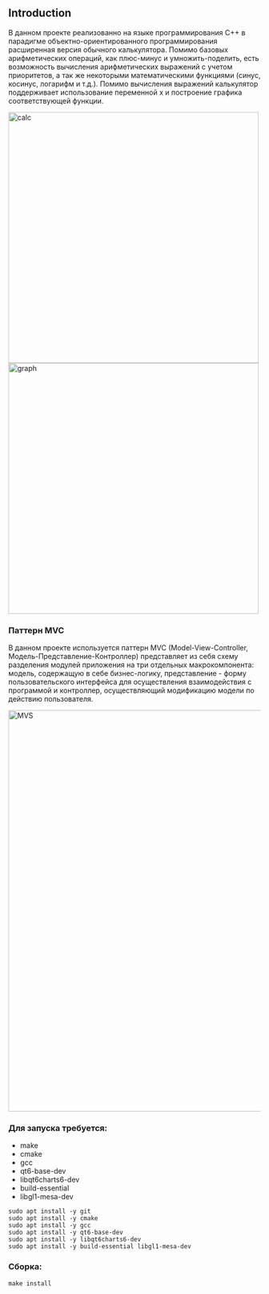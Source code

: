 ## Introduction

В данном проекте реализованно на языке программирования С++ в парадигме объектно-ориентированного программирования расширенная версия обычного калькулятора. Помимо базовых арифметических операций, как плюс-минус и умножить-поделить, есть возможность вычисления арифметических выражений с учетом приоритетов, а так же некоторыми математическими функциями (синус, косинус, логарифм и т.д.). Помимо вычисления выражений калькулятор поддерживает использование переменной x и построение графика соответствующей функции.

<img src="calc.png" alt="calc" width="500"/>
<img src="graph.png" alt="graph" width="500"/>

### Паттерн MVC

В данном проекте используется паттерн MVC (Model-View-Controller, Модель-Представление-Контроллер) представляет из себя схему разделения модулей приложения на три отдельных макрокомпонента: модель, содержащую в себе бизнес-логику, представление - форму пользовательского интерфейса для осуществления взаимодействия с программой и контроллер, осуществляющий модификацию модели по действию пользователя.

<img src="MVC-Process.png" alt="MVS" width="800"/>

### Для запуска требуется:

- make
- cmake
- gcc
- qt6-base-dev
- libqt6charts6-dev
- build-essential 
- libgl1-mesa-dev

```
sudo apt install -y git
sudo apt install -y cmake
sudo apt install -y gcc
sudo apt install -y qt6-base-dev
sudo apt install -y libqt6charts6-dev
sudo apt install -y build-essential libgl1-mesa-dev
```

### Сборка:
```
make install
```